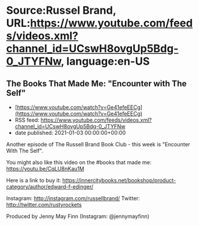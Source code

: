 # Source:Russel Brand, URL:https://www.youtube.com/feeds/videos.xml?channel_id=UCswH8ovgUp5Bdg-0_JTYFNw, language:en-US

## The Books That Made Me: "Encounter with The Self"
 - [https://www.youtube.com/watch?v=Ge41efeEECg](https://www.youtube.com/watch?v=Ge41efeEECg)
 - RSS feed: https://www.youtube.com/feeds/videos.xml?channel_id=UCswH8ovgUp5Bdg-0_JTYFNw
 - date published: 2021-01-03 00:00:00+00:00

Another episode of The Russell Brand Book Club - this week is "Encounter With The Self".

You might also like this video on the #books that made me: https://youtu.be/CqLU8nKau1M

Here is a link to buy it: https://innercitybooks.net/bookshop/product-category/author/edward-f-edinger/

Instagram: http://instagram.com/russellbrand/
Twitter: http://twitter.com/rustyrockets

Produced by Jenny May Finn (Instagram: @jennymayfinn)


